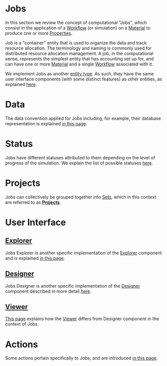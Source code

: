 # Jobs

In this section we review the concept of computational "Jobs", which consist in the application of a [Workflow](/workflows/overview.md) (or simulation) on a [Material](/materials/overview.md) to produce one or more [Properties](/properties/overview.md).

Job is a "container" entity that is used to organize the data and track resource allocation. The terminology and naming is commonly used for distributed resource allocation management. A job, in the computational sense, represents the simplest entity that has accounting set up for, and can have one or more [Material](/materials/overview.md) and a single [Workflow](/workflows/overview.md) associated with it.

We implement Jobs as another [entity type](/entities-general/overview.md). As such, they have the same user interface components (with some distinct features) as other entities, as explained [here](/entities-general/ui/overview.md).

# Data

The data convention applied for Jobs including, for example, their database representation is explained [in this page](data.md).

# Status

Jobs have different statuses attributed to them depending on the level of progress of the simulation. We explain the list of possible statuses [here](status.md).

# Projects

Jobs can collectively be grouped together into [Sets](/entities-general/sets.md), which in this context are referred to as **[Projects](projects.md)**.

# User Interface

## [Explorer](ui/explorer.md)

Jobs Explorer is another specific implementation of the [Explorer](/entities-general/ui/explorer.md) component and is explained [in this page](ui/explorer.md). 

## [Designer](/jobs-designer/overview.md) 

Jobs Designer is another specific implementation of the [Designer](/entities-general/ui/designer.md) component described in more detail [here](/jobs-designer/overview.md).

## [Viewer](ui/viewer.md)
 
[This page](ui/viewer.md) explains how the [Viewer](/entities-general/ui/viewer.md) differs from Designer component in the context of Jobs.

# Actions

Some actions pertain specifically to Jobs, and are introduced [in this page](actions/overview.md).
